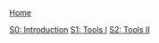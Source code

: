 [Home](https://github.com/davidrol6/2019-2020-PNE/wiki)

[S0: Introduction](https://github.com/davidrol6/2019-2020-PNE/wiki/Introduction) 
[S1: Tools I](https://github.com/davidrol6/2019-2020-PNE/wiki/Tools-I) 
[S2: Tools II](https://github.com/davidrol6/2019-2020-PNE/wiki/Tools-II) 
